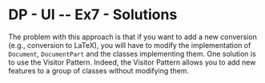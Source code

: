 # DP - UI -- Ex7 - Solutions

The problem with this approach is that if you want to add a new conversion (e.g., conversion to LaTeX), you will have to modify the implementation of `Document`, `DocumentPart` and the classes implementing them.
One solution is to use the Visitor Pattern. Indeed, the Visitor Pattern allows you to add new features to a group of classes without modifying them.